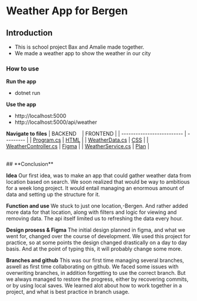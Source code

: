 # Weather App for Bergen


## Introduction

* This is school project Bax and Amalie made together.
* We made a weather app to show the weather in our city

### How to use

**Run the app**

* dotnet run

**Use the app**

* http://localhost:5000
* http://localhost:5000/api/weather

**Navigate to files**
| BACKEND&nbsp;&nbsp;&nbsp; | FRONTEND |
| -------------------------- | --------- |
| [Program.cs](/Program.cs) | [HTML](/wwwroot/index.html) |
| [WeatherData.cs](/classes/WeatherData.cs) | [CSS](/wwwroot/styles.css) |
| [WeatherController.cs](/Controller/WeatherController.cs) | [Figma](documentation/Figma-design.pdf) |
| [WeatherService.cs](/Services/WeatherService.cs) | [Plan](documentation/WeatherApp.png) |

<br>
## **Conclusion**

**Idea**
Our first idea, was to make an app that could gather weather data from location based on search. We soon realized that would be way to ambitious for a week long project.
It would entail managing an enormous amount of data and setting up the structure for it.

**Function and use**
We stuck to just one location,-Bergen. And rather added more data for that location, along with filters and logic for viewing and removing data. The api itself limited us to refreshing the data every hour.

**Design prosess & Figma**
The initial design planned in figma, and what we went for, changed over the course of development.
We used this project for practice, so at some points the design changed drastically on a day to day basis. And at the point of typing this, it will probably change some more.

**Branches and github**
This was our first time managing several branches, aswell as first time collaborating on github. We faced some issues with overwriting branches, in addition forgetting to use the correct branch. But we always managed to restore the progress, either by recovering commits, or by using local saves.
We learned alot about how to work together in a project, and what is best practice in branch usage.